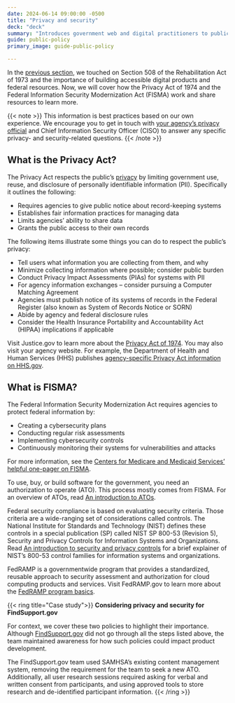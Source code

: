 ```yaml
---
date: 2024-06-14 09:00:00 -0500
title: "Privacy and security"
deck: "deck"
summary: "Introduces government web and digital practitioners to public policy, which influence technology projects as a force both for and against change."
guide: public-policy
primary_image: guide-public-policy

---
```


In the [previous section](https://digital.gov/guides/public-policy/accessibility/#content-start), we touched on Section 508 of the Rehabilitation Act of 1973 and the importance of building accessible digital products and federal resources. Now, we will cover how the Privacy Act of 1974 and the Federal Information Security Modernization Act (FISMA) work and share resources to learn more.

{{< note >}}
This information is best practices based on our own experience. We encourage you to get in touch with [your agency’s privacy official](https://www.fpc.gov/council-members/) and Chief Information Security Officer (CISO) to answer any specific privacy- and security-related questions.
{{< /note >}}

## What is the Privacy Act?

The Privacy Act respects the public’s [privacy](https://digital.gov/topics/privacy/) by limiting government use, reuse, and disclosure of personally identifiable information (PII). Specifically it outlines the following:

- Requires agencies to give public notice about record-keeping systems
- Establishes fair information practices for managing data
- Limits agencies’ ability to share data
- Grants the public access to their own records

The following items illustrate some things you can do to respect the public’s privacy:

- Tell users what information you are collecting from them, and why
- Minimize collecting information where possible; consider public burden
- Conduct Privacy Impact Assessments (PIAs) for systems with PII
- For agency information exchanges – consider pursuing a Computer Matching Agreement
- Agencies must publish notice of its systems of records in the Federal Register (also known as System of Records Notice or SORN)
- Abide by agency and federal disclosure rules
- Consider the Health Insurance Portability and Accountability Act (HIPAA) implications if applicable

Visit Justice.gov to learn more about the [Privacy Act of 1974](https://www.justice.gov/opcl/overview-privacy-act-1974-2020-edition). You may also visit your agency website. For example, the Department of Health and Human Services (HHS) publishes [agency-specific Privacy Act information on HHS.gov](https://www.hhs.gov/foia/privacy/index.html).

## What is FISMA?

The Federal Information Security Modernization Act requires agencies to protect federal information by:

- Creating a cybersecurity plans
- Conducting regular risk assessments
- Implementing cybersecurity controls
- Continuously monitoring their systems for vulnerabilities and attacks

For more information, see the [Centers for Medicare and Medicaid Services’ helpful one-pager on FISMA](https://security.cms.gov/learn/federal-information-security-management-act-fisma).

To use, buy, or build software for the government, you need an authorization to operate (ATO). This process mostly comes from FISMA. For an overview of ATOs, read [An introduction to ATOs](https://digital.gov/resources/an-introduction-to-ato/).

Federal security compliance is based on evaluating security criteria. Those criteria are a wide-ranging set of considerations called controls. The National Institute for Standards and Technology (NIST) defines these controls in a special publication (SP) called NIST SP 800-53 (Revision 5), Security and Privacy Controls for Information Systems and Organizations. Read [An introduction to security and privacy controls](https://digital.gov/resources/an-introduction-to-security-and-privacy-controls/) for a brief explainer of NIST’s 800-53 control families for information systems and organizations.

FedRAMP is a governmentwide program that provides a standardized, reusable approach to security assessment and authorization for cloud computing products and services. Visit FedRAMP.gov to learn more about the [FedRAMP program basics](https://www.fedramp.gov/program-basics/).

{{< ring title="Case study">}}
**Considering privacy and security for FindSupport.gov**

For context, we cover these two policies to highlight their importance. Although [FindSupport.gov](https://www.samhsa.gov/find-support) did not go through all the steps listed above, the team maintained awareness for how such policies could impact product development.

The FindSupport.gov team used SAMHSA’s existing content management system, removing the requirement for the team to seek a new ATO. Additionally, all user research sessions required asking for verbal and written consent from participants, and using approved tools to store research and de-identified participant information.
{{< /ring >}}
